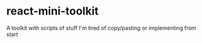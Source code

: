# react-mini-toolkit
A toolkit with scripts of stuff I'm tired of copy/pasting or implementing from start
